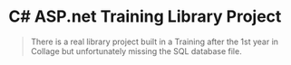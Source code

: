 # C# ASP.net Training Library Project

> There is a real library project built in a Training after the 1st year in Collage but unfortunately missing the SQL database file.
